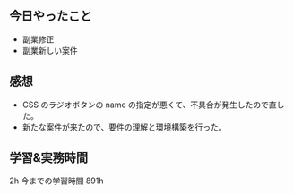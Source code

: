 ## 今日やったこと

- 副業修正
- 副業新しい案件

## 感想

- CSS のラジオボタンの name の指定が悪くて、不具合が発生したので直した。
- 新たな案件が来たので、要件の理解と環境構築を行った。

## 学習&実務時間

2h
今までの学習時間 891h
